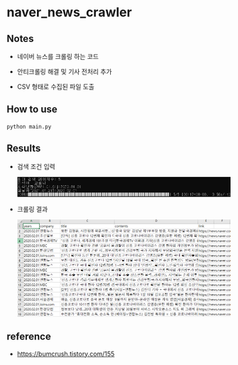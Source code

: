 # naver_news_crawler

## Notes
- 네이버 뉴스를 크롤링 하는 코드

- 안티크롤링 해결 및 기사 전처리 추가

- CSV 형태로 수집된 파일 도출
## How to use
~~~
python main.py
~~~
## Results
- 검색 조건 입력

  ![ex_screenshot](./img/cmd_.PNG)
  
- 크롤링 결과

  ![ex_screenshot](./img/csv.PNG)
  
## reference
- https://bumcrush.tistory.com/155
